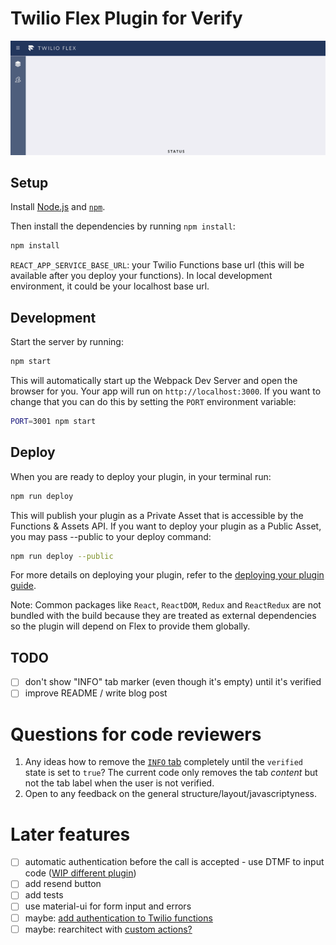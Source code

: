 # Twilio Flex Plugin for Verify

![demo video](flex-verify-demo.gif)

## Setup

Install [Node.js](https://nodejs.org) and [`npm`](https://npmjs.com).

Then install the dependencies by running `npm install`:

```bash
npm install
```

`REACT_APP_SERVICE_BASE_URL`: your Twilio Functions base url (this will be available after you deploy your functions). In local development environment, it could be your localhost base url. 

## Development

Start the server by running:

```bash
npm start
```

This will automatically start up the Webpack Dev Server and open the browser for you. Your app will run on `http://localhost:3000`. If you want to change that you can do this by setting the `PORT` environment variable:

```bash
PORT=3001 npm start
```

## Deploy

When you are ready to deploy your plugin, in your terminal run:

```bash
npm run deploy
```

This will publish your plugin as a Private Asset that is accessible by the Functions & Assets API. If you want to deploy your plugin as a Public Asset, you may pass --public to your deploy command:

```bash
npm run deploy --public
```

For more details on deploying your plugin, refer to the [deploying your plugin guide](https://www.twilio.com/docs/flex/plugins#deploying-your-plugin).

Note: Common packages like `React`, `ReactDOM`, `Redux` and `ReactRedux` are not bundled with the build because they are treated as external dependencies so the plugin will depend on Flex to provide them globally.

## TODO

- [ ] don't show "INFO" tab marker (even though it's empty) until it's verified
- [ ] improve README / write blog post

# Questions for code reviewers

1. Any ideas how to remove the [`INFO` tab](https://github.com/robinske/plugin-verify/blob/master/src/VerifyPlugin.js#L66) completely until the `verified` state is set to `true`? The current code only removes the tab *content* but not the tab label when the user is not verified.
1. Open to any feedback on the general structure/layout/javascriptyness.


# Later features
- [ ] automatic authentication before the call is accepted - use DTMF to input code ([WIP different plugin](https://github.com/robinske/plugin-auto-verify))
- [ ] add resend button
- [ ] add tests
- [ ] use material-ui for form input and errors
- [ ] maybe: [add authentication to Twilio functions](https://www.npmjs.com/package/twilio-flex-token-validator)
- [ ] maybe: rearchitect with [custom actions?](https://github.com/twilio-professional-services/flex-dialpad-addon-plugin/blob/c6726b5086162c247d75adcb0851b36845114b51/src/customActions/internalCall/index.js)